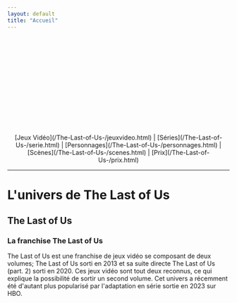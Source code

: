 ```yaml
---
layout: default
title: "Accueil"
---
```


<!-- Bannière avec une image en haut de la page -->
<div style="position: fixed; top: 0; left: 0; width: 100%; height: 200px; background-image: url('assets/thelastofus.jpg'); background-size: cover; background-position: center; z-index: 1000;">
</div>

<!-- Contenu principal avec un espace en haut pour la bannière -->
<div style="padding-top: 220px; text-align: center;">
    [Jeux Vidéo](/The-Last-of-Us-/jeuxvideo.html) | [Séries](/The-Last-of-Us-/serie.html) | [Personnages](/The-Last-of-Us-/personnages.html) | [Scènes](/The-Last-of-Us-/scenes.html) | [Prix](/The-Last-of-Us-/prix.html)
</div>

---

# L'univers de The Last of Us
## The Last of Us
### La franchise The Last of Us 

The Last of Us est une franchise de jeux vidéo se composant de deux volumes; The Last of Us sorti en 2013 et sa suite directe The Last of Us (part. 2) sorti en 2020.
Ces jeux vidéo sont tout deux reconnus, ce qui explique la possibilité de sortir un second volume. Cet univers a récemment été d'autant plus popularisé par l'adaptation en série sortie en 2023 sur HBO.
